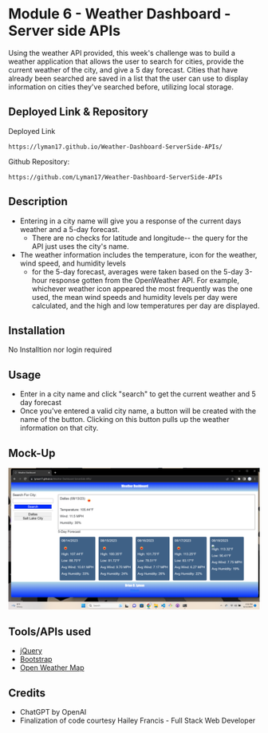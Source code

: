 
# Module 6 - Weather Dashboard - Server side APIs
Using the weather API provided, this week's challenge was to build a weather application that allows the user to search for cities, provide the current weather of the city, and give a 5 day forecast. Cities that have already been searched are saved in a list that the user can use to display information on cities they've searched before, utilizing local storage.

## Deployed Link & Repository
Deployed Link
```
https://lyman17.github.io/Weather-Dashboard-ServerSide-APIs/
```
Github Repository:
```
https://github.com/Lyman17/Weather-Dashboard-ServerSide-APIs
```


## Description
- Entering in a city name will give you a response of the current days weather and a 5-day forecast.
  - There are no checks for latitude and longitude-- the query for the API just uses the city's name.
- The weather information includes the temperature, icon for the weather, wind speed, and humidity levels
  - for the 5-day forecast, averages were taken based on the 5-day 3-hour response gotten from the OpenWeather API. For example, whichever weather icon appeared the most frequently was the one used, the mean wind speeds and humidity levels per day were calculated, and the high and low temperatures per day are displayed.

## Installation
No Installtion nor login required

## Usage
- Enter in a city name and click "search" to get the current weather and 5 day forecast
- Once you've entered a valid city name, a button will be created with the name of the button. Clicking on this button pulls up the weather information on that city.

## Mock-Up
![Main Page for Weather Dashboard](./assets/screenshots/Screenshot-Weather-Dashboard.png)


## Tools/APIs used
- [jQuery](https://api.jquery.com/)
- [Bootstrap](https://getbootstrap.com/docs/5.2/getting-started/introduction/)
- [Open Weather Map](https://openweathermap.org/)

## Credits
- ChatGPT by OpenAI 
- Finalization of code courtesy Hailey Francis - Full Stack Web Developer

